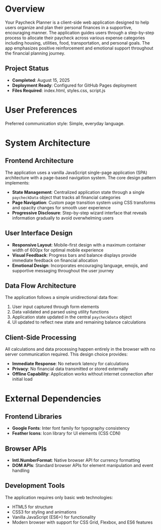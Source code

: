 # Overview

Your Paycheck Planner is a client-side web application designed to help users organize and plan their personal finances in a supportive, encouraging manner. The application guides users through a step-by-step process to allocate their paycheck across various expense categories including housing, utilities, food, transportation, and personal goals. The app emphasizes positive reinforcement and emotional support throughout the financial planning journey.

## Project Status
- **Completed**: August 15, 2025
- **Deployment Ready**: Configured for GitHub Pages deployment
- **Files Required**: index.html, styles.css, script.js

# User Preferences

Preferred communication style: Simple, everyday language.

# System Architecture

## Frontend Architecture
The application uses a vanilla JavaScript single-page application (SPA) architecture with a page-based navigation system. The core design pattern implements:

- **State Management**: Centralized application state through a single `paycheckData` object that tracks all financial categories
- **Page Navigation**: Custom page transition system using CSS transforms and opacity changes for smooth user experience
- **Progressive Disclosure**: Step-by-step wizard interface that reveals information gradually to avoid overwhelming users

## User Interface Design
- **Responsive Layout**: Mobile-first design with a maximum container width of 600px for optimal mobile experience
- **Visual Feedback**: Progress bars and balance displays provide immediate feedback on financial allocation
- **Emotional Design**: Incorporates encouraging language, emojis, and supportive messaging throughout the user journey

## Data Flow Architecture
The application follows a simple unidirectional data flow:
1. User input captured through form elements
2. Data validated and parsed using utility functions
3. Application state updated in the central `paycheckData` object
4. UI updated to reflect new state and remaining balance calculations

## Client-Side Processing
All calculations and data processing happen entirely in the browser with no server communication required. This design choice provides:
- **Immediate Response**: No network latency for calculations
- **Privacy**: No financial data transmitted or stored externally
- **Offline Capability**: Application works without internet connection after initial load

# External Dependencies

## Frontend Libraries
- **Google Fonts**: Inter font family for typography consistency
- **Feather Icons**: Icon library for UI elements (CSS CDN)

## Browser APIs
- **Intl.NumberFormat**: Native browser API for currency formatting
- **DOM APIs**: Standard browser APIs for element manipulation and event handling

## Development Tools
The application requires only basic web technologies:
- HTML5 for structure
- CSS3 for styling and animations
- Vanilla JavaScript (ES6+) for functionality
- Modern browser with support for CSS Grid, Flexbox, and ES6 features